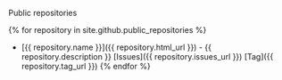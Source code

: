 ---
---

Public repositories

{% for repository in site.github.public_repositories %}
  * [{{ repository.name }}]({{ repository.html_url }}) - {{ repository.description }}
    [Issues]({{ repository.issues_url }}) [Tag]({{ repository.tag_url }})
{% endfor %}
